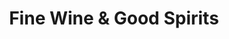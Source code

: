---
title: "Fine Wine & Good Spirits"
url: /jamison/fine-wine-und-good-spirits/
shop: Spirituosen
---